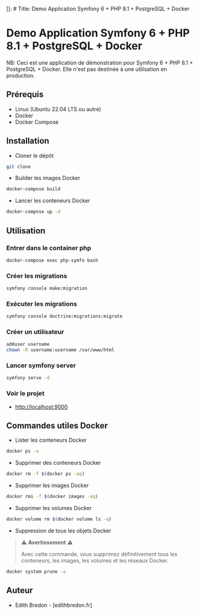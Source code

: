 []: # Title: Demo Application Symfony 6 + PHP 8.1 + PostgreSQL + Docker
# Demo Application Symfony 6 + PHP 8.1 + PostgreSQL + Docker
NB: Ceci est une application de démonstration pour Symfony 6 + PHP 8.1 + PostgreSQL + Docker. Elle n'est pas destinée à une utilisation en production.

## Prérequis
- Linux (Ubuntu 22.04 LTS ou autre)
- Docker
- Docker Compose

## Installation
- Cloner le dépôt
```bash
git clone
```

- Builder les images Docker
```bash
docker-compose build
```

- Lancer les conteneurs Docker
```bash
docker-compose up -d
```
## Utilisation

### Entrer dans le container php
```bash
docker-compose exec php-symfo bash
```

### Créer les migrations
```bash
symfony console make:migration
```

### Exécuter les migrations
```bash
symfony console doctrine:migrations:migrate
```

### Créer un utilisateur
```bash
adduser username
chown -R username:username /var/www/html
```

### Lancer symfony server
```bash
symfony serve -d
```

### Voir le projet
- [http://localhost:9000](http://localhost:9000)

## Commandes utiles Docker
- Lister les conteneurs Docker
```bash
docker ps -a
```

- Supprimer des conteneurs Docker
```bash
docker rm -f $(docker ps -aq)
```

- Supprimer les images Docker
```bash
docker rmi -f $(docker images -aq)
```

- Supprimer les volumes Docker

```bash
docker volume rm $(docker volume ls -q)
```

- Suppression de tous les objets Docker
> ⚠️ **Avertissement** ⚠️
>
> Avec cette commande, vous supprimez définitivement tous les conteneurs, les images, les volumes et les réseaux Docker.
```bash
docker system prune -a
```

## Auteur
- Edith Bredon - [edithbredon.fr]

